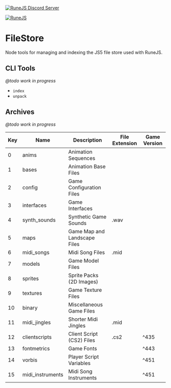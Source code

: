 [![RuneJS Discord Server](https://img.shields.io/discord/678751302297059336?label=RuneJS%20Discord&logo=discord)](https://discord.gg/5P74nSh)

[![RuneJS](https://i.imgur.com/QSXNzwC.png)](https://github.com/runejs/)

# FileStore

Node tools for managing and indexing the JS5 file store used with RuneJS.

## CLI Tools
_@todo work in progress_

- `index`
- `unpack`

## Archives
_@todo work in progress_


| Key | Name             | Description                  | File Extension | Game Version |
|-----|------------------|------------------------------|----------------|--------------|
| 0   | anims            | Animation Sequences          |                |              |
| 1   | bases            | Animation Base Files         |                |              |
| 2   | config           | Game Configuration Files     |                |              |
| 3   | interfaces       | Game Interfaces              |                |              |
| 4   | synth_sounds     | Synthetic Game Sounds        | .wav           |              |
| 5   | maps             | Game Map and Landscape Files |                |              |
| 6   | midi_songs       | Midi Song Files              | .mid           |              |
| 7   | models           | Game Model Files             |                |              |
| 8   | sprites          | Sprite Packs (2D Images)     |                |              |
| 9   | textures         | Game Texture Files           |                |              |
| 10  | binary           | Miscellaneous Game Files     |                |              |
| 11  | midi_jingles     | Shorter Midi Jingles         | .mid           |              |
| 12  | clientscripts    | Client Script (CS2) Files    | .cs2           | ^435         |
| 13  | fontmetrics      | Game Fonts                   |                | ^443         |
| 14  | vorbis           | Player Script Variables      |                | ^451         |
| 15  | midi_instruments | Midi Song Instruments        |                | ^451         |
